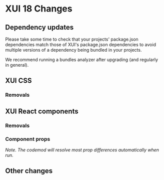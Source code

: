 # XUI 18 Changes

## Dependency updates

Please take some time to check that your projects' package.json dependencies match those of XUI's package.json dependencies to avoid multiple versions of a dependency being bundled in your projects.

We recommend running a bundles analyzer after upgrading (and regularly in general).

## XUI CSS

### Removals

## XUI React components

### Removals

### Component props

_Note. The codemod will resolve most prop differences automatically when run._

## Other changes
